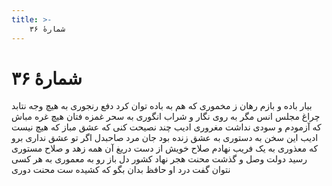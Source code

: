 ```yaml
---
title: >-
    شمارهٔ ۳۶
---
```

# شمارهٔ ۳۶

بیار باده و بازم رهان ز مخموری
که هم به باده توان کرد دفع رنجوری
به هیچ وجه نتابد چراغ مجلس انس
مگر به روی نگار و شراب انگوری
به سحر غمزه فتان هیچ غره مباش
که آزمودم و سودی نداشت مغروری
ادیب چند نصیحت کنی که عشق مباز
که هیچ نیست ادیب این سخن به دستوری
به عشق زنده بود جان مرد صاحبدل
اگر تو عشق نداری برو که معذوری
به یک فریب نهادم صلاح خویش از دست
دریغ آن همه زهد و صلاح مستوری
رسید دولت وصل و گذشت محنت هجر
نهاد کشور دل باز رو به معموری
به هر کسی نتوان گفت درد او حافظ
بدان بگو که کشیده ست محنت دوری
